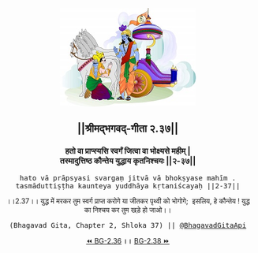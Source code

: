<center><img src="../../asset/BG.png" alt="#API #bhagavadgitaapi #slok #nodejs #js #api #gitaapi #krishna #hinduism #vedic #ISKCON #shreemadbhagavadgita #technology"/>
<h2>||श्रीमद्‍भगवद्‍-गीता २.३७||</h2>
<h3>हतो वा प्राप्स्यसि स्वर्गं जित्वा वा भोक्ष्यसे महीम् |<br/>तस्मादुत्तिष्ठ कौन्तेय युद्धाय कृतनिश्चयः ||२-३७||</h3>
<pre>hato vā prāpsyasi svargaṃ jitvā vā bhokṣyase mahīm .<br/>tasmāduttiṣṭha kaunteya yuddhāya kṛtaniścayaḥ ||2-37||</pre>
<p>।।2.37।। युद्ध में मरकर तुम स्वर्ग प्राप्त करोगे या जीतकर पृथ्वी को भोगोगे;  इसलिय, हे कौन्तेय ! युद्ध का निश्चय कर तुम खड़े हो जाओ।।</p>
<pre>(Bhagavad Gita, Chapter 2, Shloka 37) || <a href="https://twitter.com/bhagavadgitaapi">@BhagavadGitaApi</a></pre><a href="../../2/36">⏪  BG-2.36</a><b>        ।।        </b><a href="../../2/38">BG-2.38  ⏩</a></center></center>